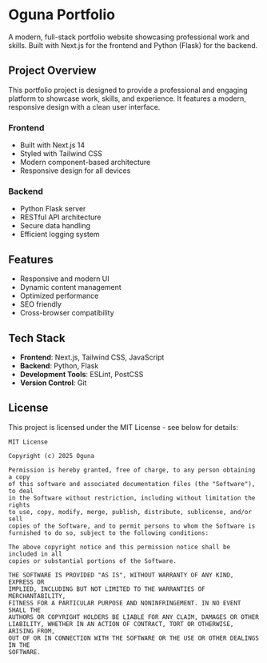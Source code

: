 # Oguna Portfolio

A modern, full-stack portfolio website showcasing professional work and skills. Built with Next.js for the frontend and Python (Flask) for the backend.

## Project Overview

This portfolio project is designed to provide a professional and engaging platform to showcase work, skills, and experience. It features a modern, responsive design with a clean user interface.

### Frontend
- Built with Next.js 14
- Styled with Tailwind CSS
- Modern component-based architecture
- Responsive design for all devices

### Backend
- Python Flask server
- RESTful API architecture
- Secure data handling
- Efficient logging system

## Features
- Responsive and modern UI
- Dynamic content management
- Optimized performance
- SEO friendly
- Cross-browser compatibility

## Tech Stack
- **Frontend**: Next.js, Tailwind CSS, JavaScript
- **Backend**: Python, Flask
- **Development Tools**: ESLint, PostCSS
- **Version Control**: Git

## License

This project is licensed under the MIT License - see below for details:

```
MIT License

Copyright (c) 2025 Oguna

Permission is hereby granted, free of charge, to any person obtaining a copy
of this software and associated documentation files (the "Software"), to deal
in the Software without restriction, including without limitation the rights
to use, copy, modify, merge, publish, distribute, sublicense, and/or sell
copies of the Software, and to permit persons to whom the Software is
furnished to do so, subject to the following conditions:

The above copyright notice and this permission notice shall be included in all
copies or substantial portions of the Software.

THE SOFTWARE IS PROVIDED "AS IS", WITHOUT WARRANTY OF ANY KIND, EXPRESS OR
IMPLIED, INCLUDING BUT NOT LIMITED TO THE WARRANTIES OF MERCHANTABILITY,
FITNESS FOR A PARTICULAR PURPOSE AND NONINFRINGEMENT. IN NO EVENT SHALL THE
AUTHORS OR COPYRIGHT HOLDERS BE LIABLE FOR ANY CLAIM, DAMAGES OR OTHER
LIABILITY, WHETHER IN AN ACTION OF CONTRACT, TORT OR OTHERWISE, ARISING FROM,
OUT OF OR IN CONNECTION WITH THE SOFTWARE OR THE USE OR OTHER DEALINGS IN THE
SOFTWARE.
``` 